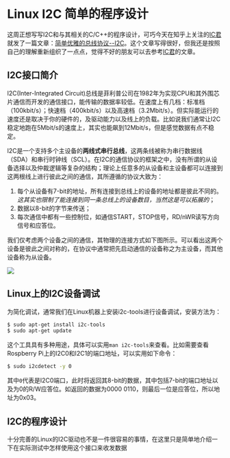 # Linux I2C 简单的程序设计

这周正想写写I2C和与其相关的C/C++的程序设计，可巧今天在知乎上关注的[IC君](https://zhuanlan.zhihu.com/icstudy)就发了一篇文章：[简单优雅的总线协议--I2C](https://zhuanlan.zhihu.com/p/31086959)。这个文章写得很好，但我还是按照自己的理解重新组织了一点点，觉得不好的朋友可以去参考[IC君](https://zhuanlan.zhihu.com/icstudy)的文章。 

## I2C接口简介

I2C(Inter-Integrated Circuit)总线是菲利普公司在1982年为实现CPU和其外围芯片通信而开发的通信接口，能传输的数据率较低。在速度上有几档：标准档（100kbit/s）；快速档（400kbit/s）以及高速档（3.2Mbit/s）。但实际能运行的速度还是取决于你的硬件的，及驱动能力以及线上的负载。比如说我们通常让I2C稳定地跑在5Mbit/s的速度上，其实也能飙到12Mbit/s，但是感觉数据有点不稳定。

I2C是一个支持多个主设备的**两线式串行总线**，这两条线被称为串行数据线（SDA）和串行时钟线（SCL）。在I2C的通信协议的框架之中，没有所谓的从设备选择以及仲裁逻辑等复杂的结构；理论上任意多的从设备和主设备都可以连接到这两根线上进行彼此之间的通信，其所遵循的协议大致为：
1. 每个从设备有7-bit的地址，所有连接到总线上的设备的地址都是彼此不同的。_这其实也限制了能连接到同一条总线上的设备数目，当然这是可以拓展的_；
2. 数据以8-bit的字节来传送；
3. 每次通信中都有一些控制位，如通信START，STOP信号，RD/nWR读写方向信号和应答位。

我们仅考虑两个设备之间的通信，其物理的连接方式如下图所示。可以看出这两个设备是彼此之间对称的，在协议中通常把先启动通信的设备称之为主设备，而其他设备称为从设备。

![](PhDNotes/DAQ/figures/I2C-data-transfer.png)

## Linux上的I2C设备调试

为简化调试，通常我们在Linux机器上安装i2c-tools进行设备调试，安装方法为：

```sh
$ sudo apt-get install i2c-tools
$ sudo apt-get update
```

这个工具具有多种用途，具体可以实用``man i2c-tools``来查看。比如需要查看Rospberry Pi上的I2C0和I2C1的端口地址，可以实用如下命令：

```sh
$ sudo i2cdetect -y 0
```

其中``0``代表是I2C0端口，此时将返回其8-bit的数据，其中包括7-bit的端口地址以及为0的R/W应答位。如返回的数据为0000 0110，则最后一位是应答位，所以地址为0x03。


## I2C的程序设计

十分完善的Linux的I2C驱动也不是一件很容易的事情，在这里只是简单地介绍一下在实际测试中怎样使用这个接口来收发数据
